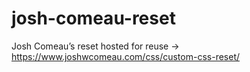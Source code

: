 # josh-comeau-reset

Josh Comeau’s reset hosted for reuse -> https://www.joshwcomeau.com/css/custom-css-reset/
